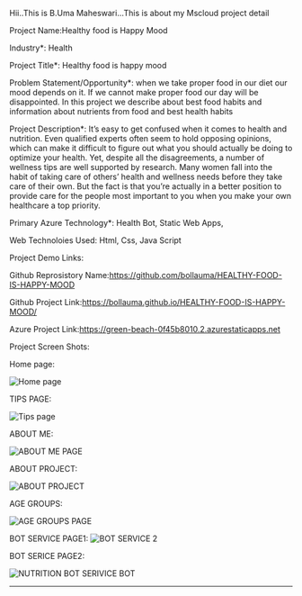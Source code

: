 Hii..This is B.Uma Maheswari...This is about my Mscloud project detail

Project Name:Healthy food is Happy Mood

Industry*:
Health

Project Title*:
Healthy food is happy mood

Problem Statement/Opportunity*:
when we take proper food in our diet our mood depends on it. If we cannot make proper food our day will be disappointed. In this project we describe about best food habits and information about nutrients from food and best health habits

Project Description*:
It’s easy to get confused when it comes to health and nutrition. Even qualified experts often seem to hold opposing opinions, which can make it difficult to figure out what you should actually be doing to optimize your health. Yet, despite all the disagreements, a number of wellness tips are well supported by research. Many women fall into the habit of taking care of others’ health and wellness needs before they take care of their own. But the fact is that you’re actually in a better position to provide care for the people most important to you when you make your own healthcare a top priority.

Primary Azure Technology*:
Health Bot, Static Web Apps,

Web Technoloies Used:
Html,
Css,
Java Script


Project Demo Links:

Github Reprosistory Name:https://github.com/bollauma/HEALTHY-FOOD-IS-HAPPY-MOOD

Github Project Link:https://bollauma.github.io/HEALTHY-FOOD-IS-HAPPY-MOOD/

Azure Project Link:https://green-beach-0f45b8010.2.azurestaticapps.net



Project Screen Shots:

Home page:

![Home page](https://user-images.githubusercontent.com/118163578/207018623-628340ba-a1bd-4b77-8903-c4900f37a649.png)

TIPS PAGE:

![Tips page](https://user-images.githubusercontent.com/118163578/207018586-8f08051d-4361-4931-ae9b-a733b96bdc85.png)

ABOUT ME:

![ABOUT ME PAGE](https://user-images.githubusercontent.com/118163578/207018602-fd03fb16-2a28-4056-b61a-610e98278d3d.png)

ABOUT PROJECT:

![ABOUT PROJECT](https://user-images.githubusercontent.com/118163578/207018608-c6885cef-e8b0-4f85-9439-171882662d7b.png)

AGE GROUPS:

![AGE GROUPS PAGE](https://user-images.githubusercontent.com/118163578/207018612-f022d1a6-c32f-44f8-bd23-5bffae4ef25b.png)

BOT SERVICE PAGE1:
![BOT SERVICE 2](https://user-images.githubusercontent.com/118163578/207018616-63f43b9e-aa7f-40b2-84cc-724a427be234.png)

BOT SERICE PAGE2:

![NUTRITION BOT SERIVICE BOT](https://user-images.githubusercontent.com/118163578/207018635-bf7a575c-45c5-4f41-939b-1a15cf7294a7.png)

-------------------------------------------------------------------------------------------------------------------------------------------------------------------
